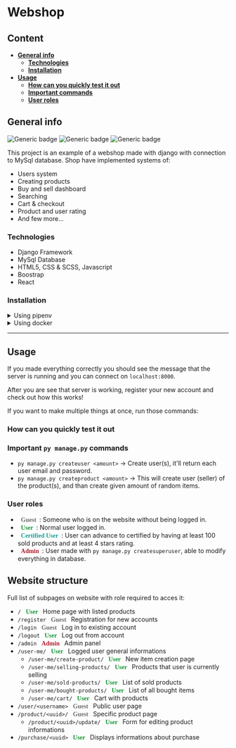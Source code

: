 # **Webshop**

<style>
.guest {color:#6e6e6e; font-family: Comic Sans MS; padding: 7px;}
.user {color:#179637; font-family: Comic Sans MS; padding: 7px;}
.cert-user {color:#199c95; font-family: Comic Sans MS; padding: 7px;}
.admin {color:#b01a2e; font-family: Comic Sans MS; padding: 7px;}
</style>

## **Content**
- [**General info**](#general-info)
  - [**Technologies**](#technologies)
  - [**Installation**](#installation)
- [**Usage**](#usage)
  - [**How can you quickly test it out**](#how-can-you-quickly-test-it-out)
  - [**Important commands**](#important-commands)
  - [**User roles**](#user-roles)


## **General info**
![Generic badge](https://img.shields.io/badge/Python-3.9-blue.svg)
![Generic badge](https://img.shields.io/badge/Django-3.2.1-blue.svg)
![Generic badge](https://img.shields.io/badge/License-MIT-green.svg)

This project is an example of a webshop made with django with connection to MySql database. Shop have implemented systems of:

* Users system
* Creating products
* Buy and sell dashboard
* Searching
* Cart & checkout
* Product and user rating
* And few more...

### **Technologies**
* Django Framework
* MySql Database
* HTML5, CSS & SCSS, Javascript
* Boostrap
* React

### **Installation**

<details>
<summary>Using pipenv</summary>

1. Clone repository - `git clone https://github.com/makubas/webshop-django`
2. Enter project directory - `cd webshop-django `
3. Create virtual environment - `pipenv install -r requirements.txt`
4. Run it - `pipenv shell`
5. Create databases for the project - `python manage.py migrate`
6. Run server - `python manage.py runserver`

</details>
<details>
<summary>Using docker</summary>

1. Clone repository - `git clone https://github.com/makubas/webshop-django`
2. Enter project directory - `cd webshop-django`
3. Open the settings.py file under `/webshop` and change `DATABASES/default/host from 'localhost' to 'db'`
4. Build docker services - `docker-compose build`
5. Create database - `docker-compose up -d db`
6. Run server - `docker-compose up web`

</details>

---

## **Usage**
If you made everything correctly you should see the message that the server is running and you can connect on `localhost:8000`.

After you are see that server is working, register your new account and check out how this works!

If you want to make multiple things at once, run those commands:

### **How can you quickly test it out**

### **Important  `py manage.py` commands**
* `py manage.py createuser <amount>` -> Create user(s), it'll return each user email and password.
* `py manage.py createproduct <amount>` -> This will create user (seller) of the product(s), and than create given amount of random items.

### **User roles**
* <span class="guest">**Guest**</span>: Someone who is on the website without being logged in.
* <span class="user">**User**</span>: Normal user logged in.
* <span class="cert-user">**Certified User**</span>: User can advance to certified by having at least 100 sold products and at least 4 stars rating.
* <span class="admin">**Admin**</span>: User made with `py manage.py createsuperuser`, able to modify everything in database.

## **Website structure**

Full list of subpages on website with role required to acces it:

* `/` <span class="user">**User**</span> Home page with listed products
* `/register` <span class="guest">**Guest**</span> Registration for new accounts
* `/login` <span class="guest">**Guest**</span> Log in to existing account
* `/logout` <span class="user">**User**</span> Log out from account
* `/admin` <span class="admin">**Admin**</span> Admin panel
* `/user-me/` <span class="user">**User**</span> Logged user general informations
  * `/user-me/create-product/` <span class="user">**User**</span> New item creation page
  * `/user-me/selling-products/` <span class="user">**User**</span> Products that user is currently selling
  * `/user-me/sold-products/` <span class="user">**User**</span> List of sold products
  * `/user-me/bought-products/` <span class="user">**User**</span> List of all bought items
  * `/user-me/cart/` <span class="user">**User**</span> Cart with products
* `/user/<username>` <span class="guest">**Guest**</span> Public user page
* `/product/<uuid>/` <span class="guest">**Guest**</span> Specific product page
  * `/product/<uuid>/update/` <span class="user">**User**</span> Form for editing product informations 
* `/purchase/<uuid>` <span class="user">**User**</span> Displays informations about purchase


